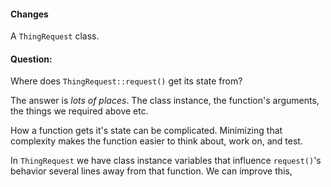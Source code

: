 #### Changes 
A ``ThingRequest`` class.

#### Question:
Where does ``ThingRequest::request()`` get its state from?

The answer is _lots of places_. The class instance, the function's arguments, the things we required above etc.

How a function gets it's state can be complicated. Minimizing that complexity makes the function easier to think about,
work on, and test.

In ``ThingRequest`` we have class instance variables that influence ``request()``'s behavior several lines away from that
function. We can improve this,
